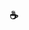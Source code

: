 ### ☕

<!--START_SECTION:badges-->

<!--END_SECTION:badges-->

<!--START_SECTION:gen-->

<!--END_SECTION:gen-->

